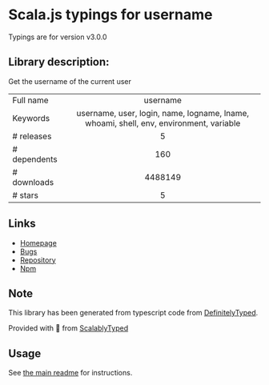 
# Scala.js typings for username

Typings are for version v3.0.0

## Library description:
Get the username of the current user

|                    |                 |
| ------------------ | :-------------: |
| Full name          | username |
| Keywords           | username, user, login, name, logname, lname, whoami, shell, env, environment, variable |
| # releases         | 5 |
| # dependents       | 160 |
| # downloads        | 4488149 |
| # stars            | 5 |

## Links
- [Homepage](https://github.com/sindresorhus/username#readme)
- [Bugs](https://github.com/sindresorhus/username/issues)
- [Repository](https://github.com/sindresorhus/username)
- [Npm](https://www.npmjs.com/package/username)
    


## Note
This library has been generated from typescript code from [DefinitelyTyped](https://definitelytyped.org).

Provided with :purple_heart: from [ScalablyTyped](https://github.com/oyvindberg/ScalablyTyped)

## Usage
See [the main readme](../../readme.md) for instructions.


